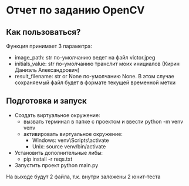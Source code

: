 # Отчет по заданию OpenCV

## Как пользоваться?
Функция принимает 3 параметра:
* image_path: str по-умолчанию ведет на файл victor.jpeg
* initials_value: str по-умолчанию транслит моих инициалов (Кирин Даниэль Александрович)
* result_filename: str or None по-умолчанию None. В этом случае сохраняемый файл будет в формате текущей временной метки

## Подготовка и запуск
* Создать виртуальное окружение:
  * вызвать терминал в папке с проектом и ввести python -m venv venv
  * активировать виртуальное окружение:
    * Windows: venv\Scripts\activate
    * Unix: source venv/bin/activate
* Установить дополнительные либы:
  * pip install -r reqs.txt
* Запустить проект python main.py

На выходе будут 2 файла, т.к. внутри заложены 2 юнит-теста
